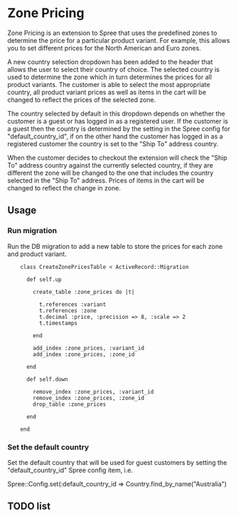 # Zone Pricing

Zone Pricing is an extension to Spree that uses the predefined zones to determine the price for a particular
product variant. For example, this allows you to set different prices for the North American and Euro zones.

A new country selection dropdown has been added to the header that allows the user to select their country
of choice. The selected country is used to determine the zone which in turn determines the prices for all
product variants. The customer is able to select the most appropriate country, all product variant prices
as well as items in the cart will be changed to reflect the prices of the selected zone.

The country selected by default in this dropdown depends on whether the customer is a guest or has logged in
as a registered user. If the customer is a guest then the country is determined by the setting in the Spree config
for "default_country_id", if on the other hand the customer has logged in as a registered customer the country is
set to the "Ship To" address country.

When the customer decides to checkout the extension will check the "Ship To" address country against the currently
selected country, if they are different the zone will be changed to the one that includes the country selected in
the "Ship To" address. Prices of items in the cart will be changed to reflect the change in zone.

## Usage

### Run migration

Run the DB migration to add a new table to store the prices for each zone and product variant.


		class CreateZonePricesTable < ActiveRecord::Migration

		  def self.up

		    create_table :zone_prices do |t|

		      t.references :variant
		      t.references :zone
		      t.decimal :price, :precision => 8, :scale => 2
		      t.timestamps

		    end
		    
		    add_index :zone_prices, :variant_id
		    add_index :zone_prices, :zone_id

		  end

		  def self.down

		    remove_index :zone_prices, :variant_id
		    remove_index :zone_prices, :zone_id
		    drop_table :zone_prices

		  end

		end


### Set the default country

Set the default country that will be used for guest customers by setting the "default_country_id" Spree
config item, i.e.

Spree::Config.set(:default_country_id => Country.find_by_name("Australia")

## TODO list


